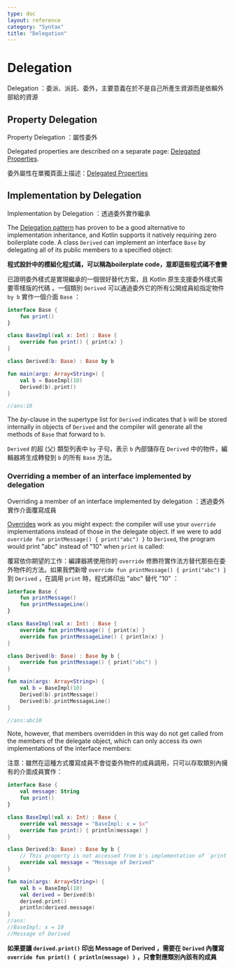 ```yaml
---
type: doc
layout: reference
category: "Syntax"
title: "Delegation"
---
```


# Delegation

Delegation ：委派、派託、委外，主要意義在於不是自己所產生資源而是依賴外部給的資源

## Property Delegation

Property Delegation ：屬性委外

Delegated properties are described on a separate page: [Delegated Properties](delegated-properties.md).

委外屬性在單獨頁面上描述：[Delegated Properties](delegated-properties.md)

## Implementation by Delegation

Implementation by Delegation ：透過委外實作繼承

The [Delegation pattern](https://en.wikipedia.org/wiki/Delegation_pattern) has proven to be a good alternative to implementation inheritance, and Kotlin supports it natively requiring zero boilerplate code. A class `Derived` can implement an interface `Base` by delegating all of its public members to a specified object:

**程式設計中的模組化程式碼，可以稱為boilerplate code，意即這些程式碼不會變**

已證明委外樣式是實現繼承的一個很好替代方案，且 Kotlin 原生支援委外樣式需要零樣版的代碼 。一個類別 `Derived` 可以通過委外它的所有公開成員給指定物件 `by b` 實作一個介面 `Base` ：


``` kotlin
interface Base {
    fun print()
}

class BaseImpl(val x: Int) : Base {
    override fun print() { print(x) }
}

class Derived(b: Base) : Base by b

fun main(args: Array<String>) {
    val b = BaseImpl(10)
    Derived(b).print()
}

//ans:10
```

The *by*-clause in the supertype list for `Derived` indicates that `b` will be stored internally in objects 
of `Derived` and the compiler will generate all the methods of `Base` that forward to `b`.

`Derived` 的超 (父) 類型列表中 `by` 子句，表示 `b` 內部儲存在 `Derived` 中的物件，編輯器將生成轉發到 `b` 的所有 `Base` 方法。

### Overriding a member of an interface implemented by delegation 

Overriding a member of an interface implemented by delegation  ：透過委外實作介面覆寫成員

[Overrides](classes.md#overriding-methods) work as you might expect: the compiler will use your `override` implementations instead of those in the delegate object. If we were to add `override fun printMessage() { print("abc") }` to `Derived`, the program would print "abc" instead of "10" when `print` is called:

覆寫依你期望的工作：編譯器將使用你的 `override` 修飾符實作法方替代那些在委外物件的方法。如果我們新增 `override fun printMessage() { print("abc") }` 到 `Derived` ，在調用 `print` 時，程式將印出 "abc" 替代 "10" ：


``` kotlin
interface Base {
    fun printMessage()
    fun printMessageLine()
}

class BaseImpl(val x: Int) : Base {
    override fun printMessage() { print(x) }
    override fun printMessageLine() { println(x) }
}

class Derived(b: Base) : Base by b {
    override fun printMessage() { print("abc") }
}

fun main(args: Array<String>) {
    val b = BaseImpl(10)
    Derived(b).printMessage()
    Derived(b).printMessageLine()
}

//ans:abc10
```

Note, however, that members overridden in this way do not get called from the members of the delegate object, which can only access its own implementations of the interface members:

注意：雖然在這種方式覆寫成員不會從委外物件的成員調用，只可以存取類別內擁有的介面成員實作：


``` kotlin
interface Base {
    val message: String
    fun print()
}

class BaseImpl(val x: Int) : Base {
    override val message = "BaseImpl: x = $x"
    override fun print() { println(message) }
}

class Derived(b: Base) : Base by b {
    // This property is not accessed from b's implementation of `print`
    override val message = "Message of Derived"
}

fun main(args: Array<String>) {
    val b = BaseImpl(10)
    val derived = Derived(b)
    derived.print()
    println(derived.message)
}
//ans:
//BaseImpl: x = 10
//Message of Derived
```

**如果要讓  `derived.print()` 印出 Message of Derived ，需要在  `Derived` 內覆寫 `override fun print() { println(message) }` ，只會對應類別內該有的成員**